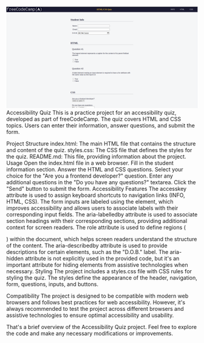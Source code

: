 ![First Form](quiz.png)
Accessibility Quiz
This is a practice project for an accessibility quiz, developed as part of freeCodeCamp. The quiz covers HTML and CSS topics. Users can enter their information, answer questions, and submit the form.

Project Structure
index.html: The main HTML file that contains the structure and content of the quiz.
styles.css: The CSS file that defines the styles for the quiz.
README.md: This file, providing information about the project.
Usage
Open the index.html file in a web browser.
Fill in the student information section.
Answer the HTML and CSS questions.
Select your choice for the "Are you a frontend developer?" question.
Enter any additional questions in the "Do you have any questions?" textarea.
Click the "Send" button to submit the form.
Accessibility Features
The accesskey attribute is used to assign keyboard shortcuts to navigation links (INFO, HTML, CSS).
The form inputs are labeled using the <label> element, which improves accessibility and allows users to associate labels with their corresponding input fields.
The aria-labelledby attribute is used to associate section headings with their corresponding sections, providing additional context for screen readers.
The role attribute is used to define regions (<section>) within the document, which helps screen readers understand the structure of the content.
The aria-describedby attribute is used to provide descriptions for certain elements, such as the "D.O.B." label.
The aria-hidden attribute is not explicitly used in the provided code, but it's an important attribute for hiding elements from assistive technologies when necessary.
Styling
The project includes a styles.css file with CSS rules for styling the quiz. The styles define the appearance of the header, navigation, form, questions, inputs, and buttons.

Compatibility
The project is designed to be compatible with modern web browsers and follows best practices for web accessibility. However, it's always recommended to test the project across different browsers and assistive technologies to ensure optimal accessibility and usability.

That's a brief overview of the Accessibility Quiz project. Feel free to explore the code and make any necessary modifications or improvements.